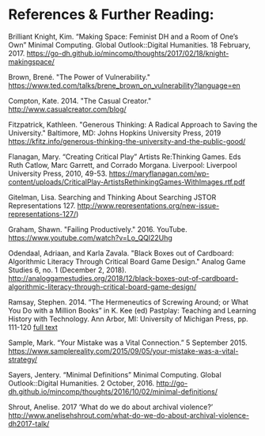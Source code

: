 # References & Further Reading: 

Brilliant Knight, Kim. “Making Space: Feminist DH and a Room of One’s Own” Minimal Computing. Global Outlook::Digital Humanities. 18 February, 2017. https://go-dh.github.io/mincomp/thoughts/2017/02/18/knight-makingspace/

Brown, Brené. "The Power of Vulnerability." https://www.ted.com/talks/brene_brown_on_vulnerability?language=en  

Compton, Kate. 2014. "The Casual Creator." http://www.casualcreator.com/blog/

Fitzpatrick, Kathleen. "Generous Thinking: A Radical Approach to Saving the University." Baltimore, MD: Johns Hopkins University Press, 2019  https://kfitz.info/generous-thinking-the-university-and-the-public-good/

Flanagan, Mary. “Creating Critical Play” Artists Re:Thinking Games. Eds Ruth Catlow, Marc   Garrett, and Corrado Morgana. Liverpool: Liverpool University Press, 2010, 49-53. https://maryflanagan.com/wp-content/uploads/CriticalPlay-ArtistsRethinkingGames-WithImages.rtf.pdf

Gitelman, Lisa. Searching and Thinking About Searching JSTOR Representations 127. http://www.representations.org/new-issue-representations-127/)

Graham, Shawn. "Failing Productively." 2016. YouTube. https://www.youtube.com/watch?v=Lo_QQl22Uhg

Odendaal, Adriaan, and Karla Zavala. "Black Boxes out of Cardboard: Algorithmic Literacy Through Critical Board Game Design." Analog Game Studies 6, no. 1 (December 2, 2018). http://analoggamestudies.org/2018/12/black-boxes-out-of-cardboard-algorithmic-literacy-through-critical-board-game-design/

Ramsay, Stephen. 2014. “The Hermeneutics of Screwing Around; or What You Do with a Million Books” in K. Kee (ed) Pastplay: Teaching and Learning History with Technology. Ann Arbor, MI: University of Michigan Press, pp. 111-120 [full text](https://quod.lib.umich.edu/d/dh/12544152.0001.001/1:5/--pastplay-teaching-and-learning-history-with-technology?g=dculture;rgn=div1;view=fulltext)

Sample, Mark. “Your Mistake was a Vital Connection.” 5 September 2015. https://www.samplereality.com/2015/09/05/your-mistake-was-a-vital-strategy/

Sayers, Jentery. “Minimal Definitions” Minimal Computing. Global Outlook::Digital Humanities. 2 October, 2016. http://go-dh.github.io/mincomp/thoughts/2016/10/02/minimal-definitions/

Shrout, Anelise. 2017 ‘What do we do about archival violence?’ http://www.anelisehshrout.com/what-do-we-do-about-archival-violence-dh2017-talk/
